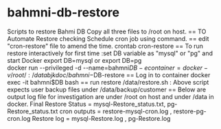 # bahmni-db-restore
Scripts to restore Bahmi DB
Copy all three files to /root on host.
== TO Automate Restore checking Schedule cron job using command.
== edit "cron-restore" file to amend the time.
  crontab cron-restore
== To run restore interactively for first time
   :set DB variable as "mysql" or "pg" and start Docker
   export DB=mysql or
   export DB=pg  
   docker run --privileged -d --name=bahmni$DB -e container=docker -v /root/:/data  bjkdoc/bahmni-$DB-restore 
== Log in to container
   docker exec -it bahmni$DB  bash
== run restore 
   /data/restore.sh 
   : Above script expects user backup files under /data/backup/customer
== Below are output log file for investigation are under /root on host and under /data in docker.
   Final Restore Status = mysql-Restore_status.txt, pg-Restore_status.txt
   cron outputs = restore-mysql-cron.log , restore-pg-cron.log
   Restore log = mysql-Restore.log , pg-Restore.log



